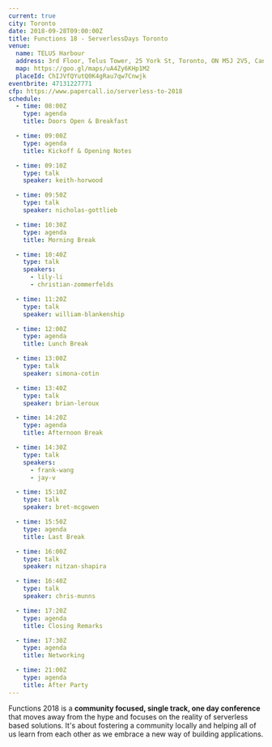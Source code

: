 ```yaml
---
current: true
city: Toronto
date: 2018-09-28T09:00:00Z
title: Functions 18 - ServerlessDays Toronto
venue: 
  name: TELUS Harbour
  address: 3rd Floor, Telus Tower, 25 York St, Toronto, ON M5J 2V5, Canada
  map: https://goo.gl/maps/uA4Zy6KHp1M2
  placeId: ChIJVfQYutQ0K4gRau7qw7Cnwjk
eventbrite: 47131227771
cfp: https://www.papercall.io/serverless-to-2018
schedule:
  - time: 08:00Z
    type: agenda
    title: Doors Open & Breakfast

  - time: 09:00Z
    type: agenda
    title: Kickoff & Opening Notes

  - time: 09:10Z
    type: talk
    speaker: keith-horwood

  - time: 09:50Z
    type: talk
    speaker: nicholas-gottlieb

  - time: 10:30Z
    type: agenda
    title: Morning Break

  - time: 10:40Z
    type: talk
    speakers: 
      - lily-li
      - christian-zommerfelds

  - time: 11:20Z
    type: talk
    speaker: william-blankenship

  - time: 12:00Z
    type: agenda
    title: Lunch Break

  - time: 13:00Z
    type: talk
    speaker: simona-cotin

  - time: 13:40Z
    type: talk
    speaker: brian-leroux

  - time: 14:20Z
    type: agenda
    title: Afternoon Break

  - time: 14:30Z
    type: talk
    speakers: 
      - frank-wang
      - jay-v

  - time: 15:10Z
    type: talk
    speaker: bret-mcgowen

  - time: 15:50Z
    type: agenda
    title: Last Break

  - time: 16:00Z
    type: talk
    speaker: nitzan-shapira

  - time: 16:40Z
    type: talk
    speaker: chris-munns

  - time: 17:20Z
    type: agenda
    title: Closing Remarks

  - time: 17:30Z
    type: agenda
    title: Networking

  - time: 21:00Z
    type: agenda
    title: After Party
---
```


Functions 2018 is a **community focused, single track, one day conference** that moves away from the hype and focuses on the reality of serverless based solutions. It's about fostering a community locally and helping all of us learn from each other as we embrace a new way of building applications.
